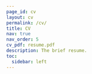 ```yaml
---
page_id: cv
layout: cv
permalink: /cv/
title: CV
nav: true
nav_order: 5
cv_pdf: resume.pdf
description: The brief resume.
toc:
  sidebar: left
---
```

